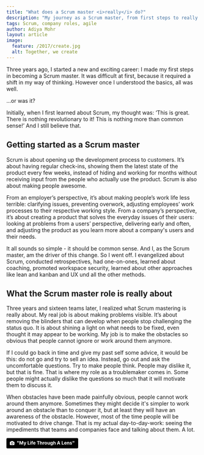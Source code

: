 ```yaml
---
title: "What does a Scrum master <i>really</i> do?"
description: "My journey as a Scrum master, from first steps to really understanding the role"
tags: Scrum, company roles, agile
author: Adiya Mohr
layout: article
image:
  feature: /2017/create.jpg
  alt: Together, we create
---
```


Three years ago, I started a new and exciting career: I made my first steps in becoming a Scrum master. It was difficult at first, because it required a shift in my way of thinking. However once I understood the basics, all was well.

…or was it?

Initially, when I first learned about Scrum, my thought was: ‘This is great. There is nothing revolutionary to it! This is nothing more than common sense!’ And I still believe that.

## Getting started as a Scrum master

Scrum is about opening up the development process to customers. It’s about having regular check-ins, showing them the latest state of the product every few weeks, instead of hiding and working for months without receiving input from the people who actually use the product.
Scrum is also about making people awesome.

From an employer’s perspective, it’s about making people’s work life less terrible: clarifying issues, preventing overwork, adjusting employees’ work processes to their respective working style. From a company’s perspective, it’s about creating a product that solves the everyday issues of their users: looking at problems from a users’ perspective, delivering early and often, and adjusting the product as you learn more about a company's users and their needs.

It all sounds so simple - it should be common sense. And I, as the Scrum master, am the driver of this change.
So I went off. I evangelized about Scrum, conducted retrospectives, had one-on-ones, learned about coaching, promoted workspace security, learned about other approaches like lean and kanban and UX und all the other methods.

## What the Scrum master role is really about

Three years and sixteen teams later, I realized what Scrum mastering is really about. My real job is about making problems visible. It’s about removing the blinders that can develop when people stop challenging the status quo. It is about shining a light on what needs to be fixed, even thought it may appear to be working. My job is to make the obstacles so obvious that people cannot ignore or work around them anymore.

If I could go back in time and give my past self some advice, it would be this: do not go and try to sell an idea. Instead, go out and ask the uncomfortable questions. Try to make people think. People may dislike it, but that is fine. That is where my role as a troublemaker comes in. Some people might actually dislike the questions so much that it will motivate them to discuss it.

When obstacles have been made painfully obvious, people cannot work around them anymore. Sometimes they might decide it's simpler to work around an obstacle than to conquer it, but at least they will have an awareness of the obstacle. However, most of the time people will be motivated to drive change. That is my actual day-to-day-work: seeing the impediments that teams and companies face and talking about them. A lot.

<a style="background-color:black;color:white;text-decoration:none;padding:4px 6px;font-family:-apple-system, BlinkMacSystemFont, &quot;San Francisco&quot;, &quot;Helvetica Neue&quot;, Helvetica, Ubuntu, Roboto, Noto, &quot;Segoe UI&quot;, Arial, sans-serif;font-size:12px;font-weight:bold;line-height:1.2;display:inline-block;border-radius:3px;" href="https://unsplash.com/" target="_blank" rel="noopener noreferrer" title="Download free do whatever you want high-resolution photos from &quot;My Life Through A Lens&quot;"><span style="display:inline-block;padding:2px 3px;"><svg xmlns="http://www.w3.org/2000/svg" style="height:12px;width:auto;position:relative;vertical-align:middle;top:-1px;fill:white;" viewBox="0 0 32 32"><title>unsplash-logo</title><path d="M20.8 18.1c0 2.7-2.2 4.8-4.8 4.8s-4.8-2.1-4.8-4.8c0-2.7 2.2-4.8 4.8-4.8 2.7.1 4.8 2.2 4.8 4.8zm11.2-7.4v14.9c0 2.3-1.9 4.3-4.3 4.3h-23.4c-2.4 0-4.3-1.9-4.3-4.3v-15c0-2.3 1.9-4.3 4.3-4.3h3.7l.8-2.3c.4-1.1 1.7-2 2.9-2h8.6c1.2 0 2.5.9 2.9 2l.8 2.4h3.7c2.4 0 4.3 1.9 4.3 4.3zm-8.6 7.5c0-4.1-3.3-7.5-7.5-7.5-4.1 0-7.5 3.4-7.5 7.5s3.3 7.5 7.5 7.5c4.2-.1 7.5-3.4 7.5-7.5z"></path></svg></span><span style="display:inline-block;padding:2px 3px;">&quot;My Life Through A Lens&quot;</span></a>
